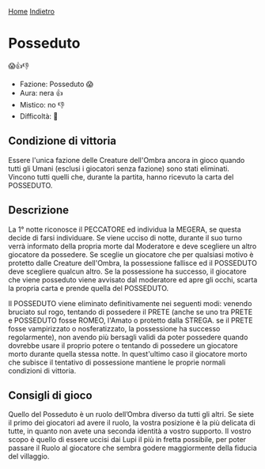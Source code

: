[Home](/wherewolf-rules)
[Indietro](..)

# Posseduto

<span class='emoji'>😱👍👎</span>

- Fazione: Posseduto <span class='emoji'>😱</span>
- Aura: nera <span class='emoji'>👍</span>
- Mistico: no <span class='emoji'>👎</span>
- Difficoltà: <span class='emoji'>🌙</span>

## Condizione di vittoria

Essere l'unica fazione delle Creature dell'Ombra ancora in gioco quando tutti gli Umani (esclusi i giocatori senza fazione) sono stati eliminati. Vincono tutti quelli che, durante la partita, hanno ricevuto la carta del POSSEDUTO.

## Descrizione

La 1° notte riconosce il PECCATORE ed individua la MEGERA, se questa decide di farsi individuare. Se viene ucciso di notte, durante il suo turno verrà informato della propria morte dal Moderatore e deve scegliere un altro giocatore da possedere. Se sceglie un giocatore che per qualsiasi motivo è protetto dalle Creature dell'Ombra, la possessione fallisce ed il POSSEDUTO deve scegliere qualcun altro. Se la possessione ha successo, il giocatore che viene posseduto viene avvisato dal moderatore ed apre gli occhi, scarta la propria carta e prende quella del POSSEDUTO.

Il POSSEDUTO viene eliminato definitivamente nei seguenti modi: venendo bruciato sul rogo, tentando di possedere il PRETE (anche se uno tra PRETE e POSSEDUTO fosse ROMEO, l'Amato o protetto dalla STREGA. se il PRETE fosse vampirizzato o nosferatizzato, la possessione ha successo regolarmente), non avendo più bersagli validi da poter possedere quando dovrebbe usare il proprio potere o tentando di possedere un giocatore morto durante quella stessa notte. In quest'ultimo caso il giocatore morto che subisce il tentativo di possessione mantiene le proprie normali condizioni di vittoria.

## Consigli di gioco

Quello del Posseduto è un ruolo dell’Ombra diverso da tutti gli altri. Se siete il primo dei giocatori ad avere il ruolo, la vostra posizione è la più delicata di tutte, in quanto non avete una seconda identità a vostro supporto. Il vostro scopo è quello di essere uccisi dai Lupi il più in fretta possibile, per poter passare il Ruolo al giocatore che sembra godere maggiormente della fiducia del villaggio.
